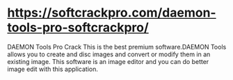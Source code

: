 # https://softcrackpro.com/daemon-tools-pro-softcrackpro/
DAEMON Tools Pro Crack  This is the best premium software.DAEMON Tools allows you to create and disc images and convert or modify them in an existing image. This software is an image editor and you can do better image edit with this application. 
